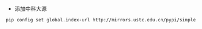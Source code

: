 * 添加中科大源

```shell script
pip config set global.index-url http://mirrors.ustc.edu.cn/pypi/simple
```